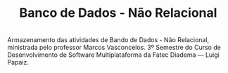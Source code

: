 <h1 align="center">
  Banco de Dados - Não Relacional
  <br>
</h1>
<p>
  <br>Armazenamento das atividades de Bando de Dados - Não Relacional, ministrada pelo professor Marcos Vasconcelos. 3º Semestre do Curso de Desenvolvimento de Software Multiplataforma da Fatec Diadema — Luigi Papaiz.
</p>
